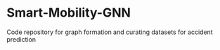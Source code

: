 # Smart-Mobility-GNN
Code repository for graph formation and curating datasets for accident prediction
